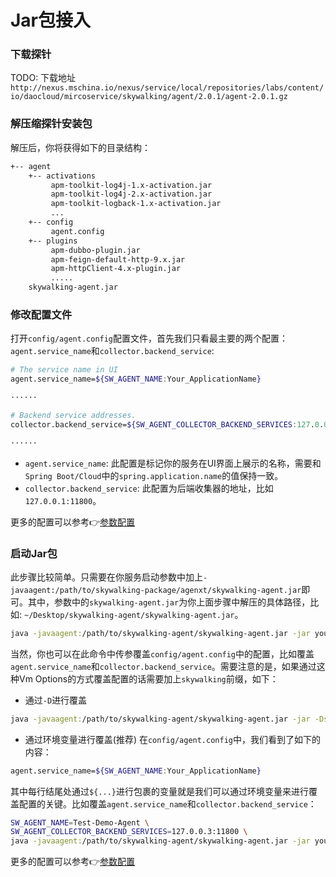 # Jar包接入

### 下载探针

TODO: 下载地址
`http://nexus.mschina.io/nexus/service/local/repositories/labs/content/io/daocloud/mircoservice/skywalking/agent/2.0.1/agent-2.0.1.gz`

### 解压缩探针安装包
解压后，你将获得如下的目录结构：

```bash
+-- agent
    +-- activations
         apm-toolkit-log4j-1.x-activation.jar
         apm-toolkit-log4j-2.x-activation.jar
         apm-toolkit-logback-1.x-activation.jar
         ...
    +-- config
         agent.config  
    +-- plugins
         apm-dubbo-plugin.jar
         apm-feign-default-http-9.x.jar
         apm-httpClient-4.x-plugin.jar
         .....
    skywalking-agent.jar
```

### 修改配置文件
打开`config/agent.config`配置文件，首先我们只看最主要的两个配置：`agent.service_name`和`collector.backend_service`:

```bash
# The service name in UI
agent.service_name=${SW_AGENT_NAME:Your_ApplicationName}

······

# Backend service addresses.
collector.backend_service=${SW_AGENT_COLLECTOR_BACKEND_SERVICES:127.0.0.1:11800}

······
```
- `agent.service_name`:
此配置是标记你的服务在UI界面上展示的名称，需要和`Spring Boot/Cloud`中的`spring.application.name`的值保持一致。
- `collector.backend_service`: 此配置为后端收集器的地址，比如`127.0.0.1:11800`。

更多的配置可以参考👉[参数配置](agent-settings.md)

### 启动Jar包
此步骤比较简单。只需要在你服务启动参数中加上`-javaagent:/path/to/skywalking-package/agenxt/skywalking-agent.jar`即可。其中，参数中的`skywalking-agent.jar`为你上面步骤中解压的具体路径，比如: `~/Desktop/skywalking-agent/skywalking-agent.jar`。

```bash
java -javaagent:/path/to/skywalking-agent/skywalking-agent.jar -jar yourAppDemo.jar
```

当然，你也可以在此命令中传参覆盖`config/agent.config`中的配置，比如覆盖`agent.service_name`和`collector.backend_service`。需要注意的是，如果通过这种Vm Options的方式覆盖配置的话需要加上`skywalking`前缀，如下：

- 通过`-D`进行覆盖

```bash
java -javaagent:/path/to/skywalking-agent/skywalking-agent.jar -jar -Dskywalking.collector.servers=127.0.0.2:11800 -Dskywalking.agent.service_name=Test-Demo yourAppDemo.jar
```
- 通过环境变量进行覆盖(推荐)
在`config/agent.config`中，我们看到了如下的内容：

```bash
agent.service_name=${SW_AGENT_NAME:Your_ApplicationName}
```

其中每行结尾处通过`${...}`进行包裹的变量就是我们可以通过环境变量来进行覆盖配置的关键。比如覆盖`agent.service_name`和`collector.backend_service`：

```bash
SW_AGENT_NAME=Test-Demo-Agent \
SW_AGENT_COLLECTOR_BACKEND_SERVICES=127.0.0.3:11800 \
java -javaagent:/path/to/skywalking-agent/skywalking-agent.jar -jar yourAppDemo.jar
```

更多的配置可以参考👉[参数配置](agent-settings.md)

